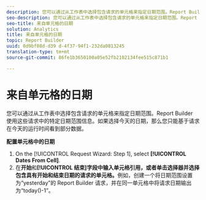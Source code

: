 ```yaml
---
description: 您可以通过从工作表中选择包含请求的单元格来指定日期范围。Report Builder 使用这些请求中的特定日期范围信息。如果选择今天的日期，那么您只能基于请求在今天的运行时间看到部分数据。
seo-description: 您可以通过从工作表中选择包含请求的单元格来指定日期范围。Report Builder 使用这些请求中的特定日期范围信息。如果选择今天的日期，那么您只能基于请求在今天的运行时间看到部分数据。
seo-title: 来自单元格的日期
solution: Analytics
title: 来自单元格的日期
topic: Report Builder
uuid: 0d9bf08d-d39 d-4f37-94f1-232da0813245
translation-type: tm+mt
source-git-commit: 86fe1b3650100a05e52fb2102134fee515c871b1

---
```



# 来自单元格的日期

您可以通过从工作表中选择包含请求的单元格来指定日期范围。Report Builder 使用这些请求中的特定日期范围信息。如果选择今天的日期，那么您只能基于请求在今天的运行时间看到部分数据。

**配置单元格中的日期**

1. On the [!UICONTROL Request Wizard: Step 1], select **[!UICONTROL Dates From Cell]**.
1.  在&#x200B;**开始**&#x200B;和&#x200B;**[!UICONTROL 结束]字段中输入单元格引用，或者单击选择器并选择包含具有开始和结束日期的请求的单元格。**&#x200B;例如，创建一个将日期范围设置为“yesterday”的 Report Builder 请求，并在同一单元格中将请求日期输出为“today()-1”。
